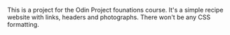 This is a project for the Odin Project founations course. It's a simple recipe website with links, headers and photographs. There won't be any CSS formatting.